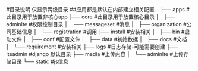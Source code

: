 #目录说明
仅显示两级目录
##应用都是默认在内部建立相关配置.
.
├── apps                            #此目录用于放置非核心app
├── core                            #此目录用于放置核心目录
│   ├── adminlte                    #权限控制目录
│   ├── messageset                  #消息
│   ├── organization                #公司基础信息
│   └── registration                #调用
├── install                         #安装相关
│   ├── bin                         #启动文件
│   ├── conf                        #配置文件
│   ├── data                        #初始数据
│   ├── docs                        #文档
│   └── requirement                 #安装相关
├── logs                            #日志存储-可能需要创建
├── lteadmin                        #django 默认目录
├── media                           #上传内容
│   └── adminlte                        #上传存储目录
└── static                          #js信息